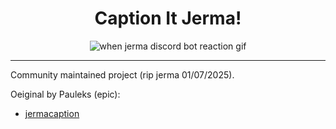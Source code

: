 <div align="center">
    <h1>Caption It Jerma!</h1>
    <img src="https://cdn.discordapp.com/attachments/747100248425365665/975018540371439676/jerma.gif" alt="when jerma discord bot reaction gif"/>
</div>
<hr>
Community maintained project (rip jerma 01/07/2025).

Oeiginal by Pauleks (epic): 
- [jermacaption](https://github.com/pauleks/jermacaption)
